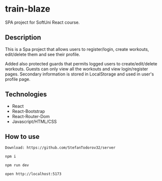 # train-blaze
SPA project for SoftUni React course.

## Description
This is a Spa project that allows users to register/login, create workouts, edit/delete them and see their profile.

Added also protected guards that permits logged users to create/edit/delete workouts. Guests can only view all the workouts and view login/register pages. Secondary information is stored in LocalStorage and used in user's profile page.

## Technologies

* React
* React-Bootstrap
* React-Router-Dom
* Javascript/HTML/CSS

## How to use

```sh
Download: https://github.com/StefanTodorov32/server
```

```sh
npm i
```

```sh
npm run dev
```

```sh
open http://localhost:5173
```
